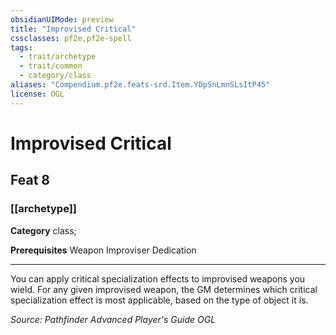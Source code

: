```yaml
---
obsidianUIMode: preview
title: "Improvised Critical"
cssclasses: pf2e,pf2e-spell
tags:
  - trait/archetype
  - trait/common
  - category/class
aliases: "Compendium.pf2e.feats-srd.Item.YDpSnLmnSLsItP45"
license: OGL
---
```

# Improvised Critical
## Feat 8
### [[archetype]]

**Category** class; 



**Prerequisites** Weapon Improviser Dedication
* * *
You can apply critical specialization effects to improvised weapons you wield. For any given improvised weapon, the GM determines which critical specialization effect is most applicable, based on the type of object it is.

*Source: Pathfinder Advanced Player's Guide*
*OGL*